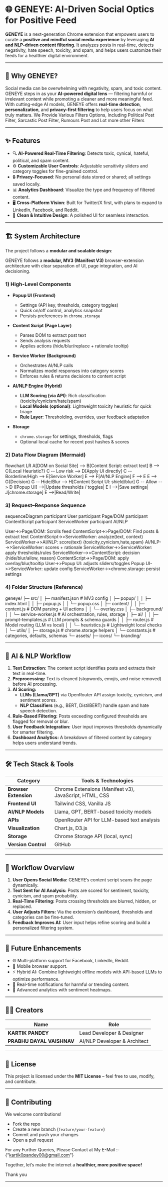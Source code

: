 # 🌐 GENEYE: AI-Driven Social Optics for Positive Feed

**GENEYE** is a next-generation Chrome extension that empowers users to curate a **positive and mindful social media experience** by leveraging **AI and NLP-driven content filtering**. It analyzes posts in real-time, detects negativity, hate speech, toxicity, and spam, and helps users customize their feeds for a healthier digital environment.

---

## 🚀 Why GENEYE?

Social media can be overwhelming with negativity, spam, and toxic content. GENEYE steps in as your **AI-powered digital lens** — filtering harmful or irrelevant content while promoting a cleaner and more meaningful feed.  
With cutting-edge AI models, GENEYE offers **real-time detection**, **personalization**, and **privacy-first filtering** to help users focus on what truly matters.
We Provide Various Filters Options, Including Political Post Filter, Sarcastic Post Filter, Rumours Post and Lot more other Filters

---

## ✨ Features

- 🔍 **AI-Powered Real-Time Filtering**: Detects toxic, cynical, hateful, political, and spam content.
- ⚙️ **Customizable User Controls**: Adjustable sensitivity sliders and category toggles for fine-grained control.
- 🔒 **Privacy-Focused**: No personal data stored or shared; all settings saved locally.
- 📊 **Analytics Dashboard**: Visualize the type and frequency of filtered content.
- 🖥️ **Cross-Platform Vision**: Built for Twitter/X first, with plans to expand to LinkedIn, Facebook, and Reddit.
- 🎨 **Clean & Intuitive Design**: A polished UI for seamless interaction.

---

## 🏗️ System Architecture

The project follows a **modular and scalable design**:

GENEYE follows a **modular, MV3 (Manifest V3)** browser-extension architecture with clear separation of UI, page integration, and AI decisioning.

### 1) High-Level Components

- **Popup UI (Frontend)**  
  - Settings (API key, thresholds, category toggles)  
  - Quick on/off control, analytics snapshot  
  - Persists preferences in `chrome.storage`

- **Content Script (Page Layer)**  
  - Parses DOM to extract post text  
  - Sends analysis requests  
  - Applies actions (hide/blur/replace + rationale tooltip)

- **Service Worker (Background)**  
  - Orchestrates AI/NLP calls  
  - Normalizes model responses into category scores  
  - Enforces rules & returns decisions to content script

- **AI/NLP Engine (Hybrid)**  
  - **LLM Scoring (via API)**: Rich classification (toxicity/cynicism/hate/spam)  
  - **Local Models (optional)**: Lightweight toxicity heuristic for quick triage  
  - **Rule Layer**: Thresholding, overrides, user feedback adaptation

- **Storage**  
  - `chrome.storage` for settings, thresholds, flags  
  - Optional local cache for recent post hashes & scores

### 2) Data Flow Diagram (Mermaid)

flowchart LR
  A[DOM on Social Site] --> B[Content Script: extract text]
  B --> C{Local Heuristic?}
  C -- Low risk --> D[Apply UI directly]
  C -- Borderline/High --> E[Service Worker]
  E --> F[AI/NLP Engine]
  F --> E
  E --> G{Decision}
  G -- Hide/Blur --> H[Content Script UI: shield/blur]
  G -- Allow --> D
  I[Popup UI] -->|Update thresholds / toggles| E
  I -->|Save settings| J[chrome.storage]
  E -->|Read/Write|

  ### 3) Request–Response Sequence
  sequenceDiagram
  participant User
  participant Page/DOM
  participant ContentScript
  participant ServiceWorker
  participant AI/NLP

  User->>Page/DOM: Scrolls feed
  ContentScript->>Page/DOM: Find posts & extract text
  ContentScript->>ServiceWorker: analyze(text, context)
  ServiceWorker->>AI/NLP: score(text) {toxicity,cynicism,hate,spam}
  AI/NLP-->>ServiceWorker: scores + rationale
  ServiceWorker->>ServiceWorker: apply thresholds/rules
  ServiceWorker-->>ContentScript: decision {hide/blur/allow, reason}
  ContentScript->>Page/DOM: apply overlay/blur/tooltip
  User->>Popup UI: adjusts sliders/toggles
  Popup UI->>ServiceWorker: update config
  ServiceWorker->>chrome.storage: persist settings

 ### 4) Folder Structure (Reference)

 geneye/
├─ src/
│  ├─ manifest.json          # MV3 config
│  ├─ popup/
│  │  ├─ index.html
│  │  ├─ popup.js
│  │  └─ popup.css
│  ├─ content/
│  │  ├─ content.js          # DOM parsing + UI actions
│  │  └─ overlay.css
│  ├─ background/
│  │  └─ service-worker.js   # AI orchestration, rules, storage
│  ├─ ai/
│  │  ├─ prompt-templates.js # LLM prompts & schema guards
│  │  ├─ router.js           # Model routing (LLM vs local)
│  │  └─ heuristics.js       # Lightweight local checks
│  └─ utils/
│     ├─ storage.js          # chrome.storage helpers
│     └─ constants.js        # categories, defaults, schemas
└─ assets/
   ├─ icons/
   └─ branding/


---

## 🤖 AI & NLP Workflow

1. **Text Extraction:** The content script identifies posts and extracts their text in real-time.
2. **Preprocessing:** Text is cleaned (stopwords, emojis, and noise removed) before AI processing.
3. **AI Scoring:**  
   - **LLMs (Llama/GPT)** via OpenRouter API assign toxicity, cynicism, and sentiment scores.  
   - **NLP Classifiers** (e.g., BERT, DistilBERT) handle spam and hate speech detection.  
4. **Rule-Based Filtering:** Posts exceeding configured thresholds are flagged for removal or blur.
5. **User Feedback Integration:** User input improves thresholds dynamically for smarter filtering.
6. **Dashboard Analytics:** A breakdown of filtered content by category helps users understand trends.

---

## 🛠️ Tech Stack & Tools

| Category             | Tools & Technologies                            |
|----------------------|-------------------------------------------------|
| **Browser Extension**| Chrome Extensions (Manifest v3), JavaScript, HTML, CSS |
| **Frontend UI**      | Tailwind CSS, Vanilla JS                        |
| **AI/NLP Models**    | Llama, GPT, BERT-based toxicity models          |
| **APIs**             | OpenRouter API for LLM-based text analysis     |
| **Visualization**    | Chart.js, D3.js                                |
| **Storage**          | Chrome Storage API (local, sync)               |
| **Version Control**  | GitHub                                          |

---

## 🔄 Workflow Overview

1. **User Opens Social Media:** GENEYE’s content script scans the page dynamically.
2. **Text Sent for AI Analysis:** Posts are scored for sentiment, toxicity, cynicism, and spam probability.
3. **Real-Time Filtering:** Posts crossing thresholds are blurred, hidden, or replaced.
4. **User Adjusts Filters:** Via the extension’s dashboard, thresholds and categories can be fine-tuned.
5. **Feedback Improves AI:** User input helps refine scoring and build a personalized filtering system.

---

## 🌟 Future Enhancements

- 🌐 Multi-platform support for Facebook, LinkedIn, Reddit.
- 📲 Mobile browser support.
- ⚡ Hybrid AI: Combine lightweight offline models with API-based LLMs to optimize performance.
- 🔔 Real-time notifications for harmful or trending content.
- 🧠 Advanced analytics with sentiment heatmaps.

---

## 👨‍💻 Creators

| Name                     | Role                          |
|--------------------------|------------------------------|
| **KARTIK PANDEY**        | Lead Developer & Designer    |
| **PRABHU DAYAL VAISHNAV**| AI/NLP Developer & Architect |

---

## 📜 License

This project is licensed under the **MIT License** – feel free to use, modify, and contribute.

---

## 🙌 Contributing

We welcome contributions!  
- Fork the repo  
- Create a new branch (`feature/your-feature`)  
- Commit and push your changes  
- Open a pull request  

For any Further Queries, Please Contact at My E-Mail :-  {"kartik0pandey00@gmail.com"}


Together, let’s make the internet a **healthier, more positive space!**

Thank you

---
















